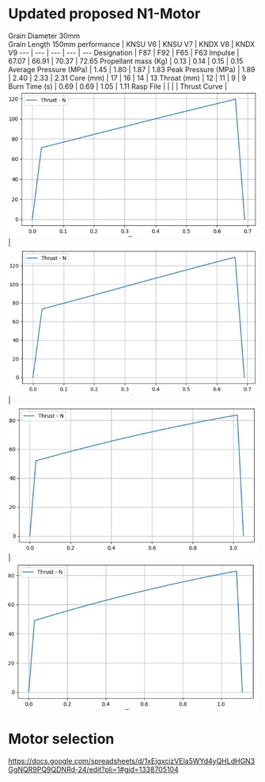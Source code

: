 # Updated proposed N1-Motor
Grain Diameter 30mm \
Grain Length 150mm
performance | KNSU V6 | KNSU V7 | KNDX V8 | KNDX V9 
--- | --- | --- | --- | --- 
Designation | F87 | F92 | F65 | F63
Impulse | 67.07 | 66.91 | 70.37 | 72.65
Propellant mass (Kg) | 0.13 | 0.14 | 0.15 | 0.15
Average Pressure (MPa) | 1.45 | 1.80 | 1.87 | 1.83
Peak Pressure (MPa) | 1.89 | 2.40 | 2.33 | 2.31
Core (mm) | 17 | 16 | 14 | 13
Throat (mm) | 12 | 11 | 9 | 9
Burn Time (s) | 0.69 | 0.69 | 1.05 | 1.11
Rasp File | | | |
Thrust Curve | ![](V6-KNSU.JPG) | ![](V7-KNSU.JPG) | ![](V8-KNDX.JPG) | ![](v9-KNDX.JPG)

# Motor selection
https://docs.google.com/spreadsheets/d/1xEjgxcizVEla5WYd4yQHLdHGN3GgNQR9PQ9QDNRd-24/edit?pli=1#gid=1338705104
